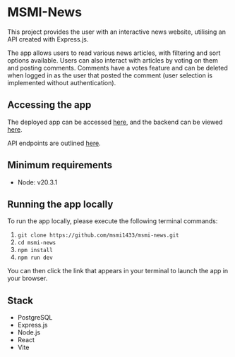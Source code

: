 # MSMI-News

This project provides the user with an interactive news website, utilising an API created with Express.js.

The app allows users to read various news articles, with filtering and sort options available. Users can also interact with articles by voting on them and posting comments. Comments have a votes feature and can be deleted when logged in as the user that posted the comment (user selection is implemented without authentication).

## Accessing the app

The deployed app can be accessed [here](https://msmi-news.netlify.app/), and the backend can be viewed [here](https://github.com/msmi1433/nc-news-project).

API endpoints are outlined [here](https://msmi-news.onrender.com/api/).

## Minimum requirements

- Node: v20.3.1

## Running the app locally

To run the app locally, please execute the following terminal commands:

1. `git clone https://github.com/msmi1433/msmi-news.git`
2. `cd msmi-news`
3. `npm install`
4. `npm run dev`

You can then click the link that appears in your terminal to launch the app in your browser.

## Stack

- PostgreSQL
- Express.js
- Node.js
- React
- Vite
